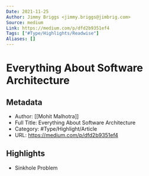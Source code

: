 ```yaml
---
Date: 2021-11-25
Author: Jimmy Briggs <jimmy.briggs@jimbrig.com>
Source: medium
Link: https://medium.com/p/dfd2b9351ef4
Tags: ["#Type/Highlights/Readwise"]
Aliases: []
---
```

# Everything About Software Architecture

## Metadata
- Author: [[Mohit Malhotra]]
- Full Title: Everything About Software Architecture
- Category: #Type/Highlight/Article
- URL: https://medium.com/p/dfd2b9351ef4

## Highlights
- Sinkhole Problem
